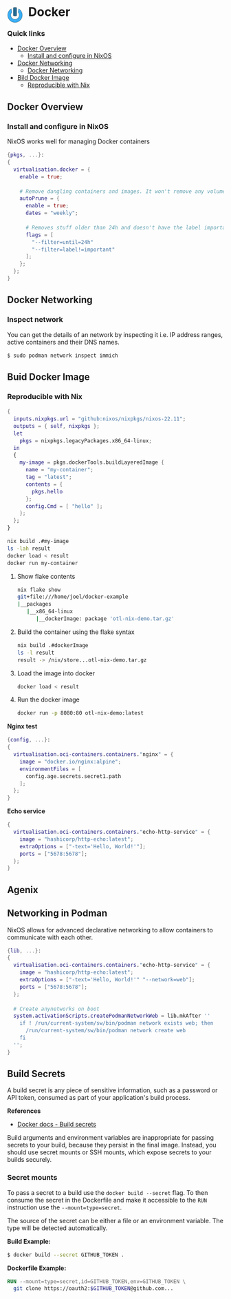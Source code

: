 # Docker <img style="margin: 6px 13px 0px 0px" align="left" src="../../../data/images/logo_36x36.png" />

### Quick links
* [Docker Overview](#docker-overview)
  * [Install and configure in NixOS](#install-and-configure-in-nixos)
* [Docker Networking](#docker-networking)
  * [Docker Networking](#docker-networking)
* [Bild Docker Image](#build-docker-image)
  * [Reproducible with Nix](#reproducible-with-nix)

## Docker Overview

### Install and configure in NixOS
NixOS works well for managing Docker containers

```nix
{pkgs, ...}:
{
  virtualisation.docker = {
    enable = true;

    # Remove dangling containers and images. It won't remove any volumes by default
    autoPrune = {
      enable = true;
      dates = "weekly";

      # Removes stuff older than 24h and doesn't have the label important
      flags = [
        "--filter=until=24h"
        "--filter=label!=important"
      ];
    };
  };
}
```

## Docker Networking

### Inspect network
You can get the details of an network by inspecting it i.e. IP address ranges, active containers and 
their DNS names.

```bash
$ sudo podman network inspect immich
```

## Buid Docker Image

### Reproducible with Nix
```nix
{
  inputs.nixpkgs.url = "github:nixos/nixpkgs/nixos-22.11";
  outputs = { self, nixpkgs };
  let
    pkgs = nixpkgs.legacyPackages.x86_64-linux;
  in
  {
    my-image = pkgs.dockerTools.buildLayeredImage {
      name = "my-container";
      tag = "latest";
      contents = {
        pkgs.hello
      };
      config.Cmd = [ "hello" ];
    };
  };
}
```

```bash
nix build .#my-image
ls -lah result
docker load < result
docker run my-container
```

1. Show flake contents
   ```bash
   nix flake show
   git+file:///home/joel/docker-example
   |__packages
      |__x86_64-linux
         |__dockerImage: package 'otl-nix-demo.tar.gz'
   ```
2. Build the container using the flake syntax
   ```bash
   nix build .#dockerImage
   ls -l result
   result -> /nix/store...otl-nix-demo.tar.gz
   ```
3. Load the image into docker
   ```bash
   docker load < result
   ```
4. Run the docker image
   ```bash
   docker run -p 8080:80 otl-nix-demo:latest
   ```

**Nginx test**
```nix
{config, ...}:
{
  virtualisation.oci-containers.containers."nginx" = {
    image = "docker.io/nginx:alpine";
    environmentFiles = [
      config.age.secrets.secret1.path
    ];
  };
}
```

**Echo service**
```nix
{
  virtualisation.oci-containers.containers."echo-http-service" = {
    image = "hashicorp/http-echo:latest";
    extraOptions = ["-text='Hello, World!'"];
    ports = ["5678:5678"];
  };
}
```
## Agenix


## Networking in Podman
NixOS allows for advanced declarative networking to allow containers to communicate with each other.

```nix
{lib, ...}:
{
  virtualisation.oci-containers.containers."echo-http-service" = {
    image = "hashicorp/http-echo:latest";
    extraOptions = ["-text='Hello, World!'" "--network=web"];
    ports = ["5678:5678"];
  };

  # Create anynetworks on boot
  system.activationScripts.createPodmanNetworkWeb = lib.mkAfter ''
    if ! /run/current-system/sw/bin/podman network exists web; then
      /run/current-system/sw/bin/podman network create web
    fi
  '';
}
```



## Build Secrets
A build secret is any piece of sensitive information, such as a password or API token, consumed as 
part of your application's build process.

**References**
* [Docker docs - Build secrets](https://docs.docker.com/build/building/secrets/)

Build arguments and environment variables are inappropriate for passing secrets to your build, 
because they persist in the final image. Instead, you should use secret mounts or SSH mounts, which 
expose secrets to your builds securely.

### Secret mounts
To pass a secret to a build use the `docker build --secret` flag. To then consume the secret in the 
Dockerfile and make it accessible to the `RUN` instruction use the `--mount=type=secret`.

The source of the secret can be either a file or an environment variable. The type will be detected 
automatically.

**Build Example:**
```bash
$ docker build --secret GITHUB_TOKEN .
```

**Dockerfile Example:**
```Dockerfile
RUN --mount=type=secret,id=GITHUB_TOKEN,env=GITHUB_TOKEN \
  git clone https://oauth2:$GITHUB_TOKEN@github.com...
```

